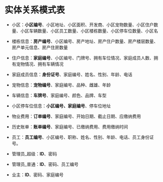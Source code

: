 # 实体关系模式表

+ 小区：**小区编号**、小区地址、小区面积、开发商、小区宠物数量、小区住户数量、小区车辆数量、小区员工数量、小区楼栋数量、小区停车位数量、小区名

+ 楼栋信息：**房产编号**、小区编号、房产地址、房产住户数量、房产楼层数量、房产单元信息、房产住房数量

+ 住户信息：**家庭编号**、小区编号、门牌号、拥有车位情况、家庭成员人数、拥有宠物情况、拥有车辆情况

+ 家庭成员信息：**身份证号**、家庭编号、姓名、性别、年龄、电话

+ 宠物信息：**宠物编号**、家庭编号、品种、雌雄、年龄

+ 车辆信息：**车牌号**、家庭编号、颜色、品牌、车型

+ 小区停车位信息：**小区编号、家庭编号**、停车位地址

+ 物业费用：**订单编号**、家庭编号、开始日期、截止日期、应缴纳费用

+ 历史账单：**账单编号**、家庭编号、已缴纳费用、费用缴纳时间

+ 员工：**员工编号**、小区编号、职称、姓名、性别、年龄、电话、员工身份证号。

+ 管理员_超级：**ID**、密码

+ 管理员_普通：**ID**、密码、员工编号

+ 业主：**ID**、密码、家庭编号
